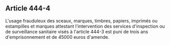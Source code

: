 Article 444-4
----
L'usage frauduleux des sceaux, marques, timbres, papiers, imprimés ou
estampilles et marques attestant l'intervention des services d'inspection ou de
surveillance sanitaire visés à l'article 444-3 est puni de trois ans
d'emprisonnement et de 45000 euros d'amende.

